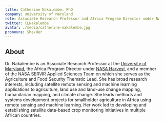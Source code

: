 ```yaml
---
title: Catherine Nakalembe, PhD
company: University of Maryland
role: Associate Research Professor and Africa Program Director under NASA Harvest and Member of the NASA SERVIR Applied Sciences Team
twitter: CLNakalembe
avatar: ./media/catherine-nakalembe.jpg
pronouns: She/Her
---
```

## About

Dr. Nakalembe is an Associate Research Professor at the [University of Maryland](https://geog.umd.edu/facultyprofile/nakalembe/catherine), the Africa Program Director under [NASA Harvest](https://nasaharvest.org/partner/catherine-nakalembe), and a member of the NASA SERVIR Applied Sciences Team on which she serves as the Agriculture and Food Security Thematic Lead. She has broad research interests, including satellite remote sensing and machine learning applications to agriculture, land use and land-use change mapping, humanitarian mapping, and climate change. She leads methods and systems development projects for smallholder agriculture in Africa using remote sensing and machine learning. Her work led to developing and establishing satellite data-based crop monitoring initiatives in multiple African countries.